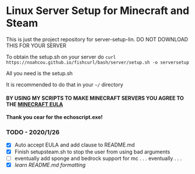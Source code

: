 # Linux Server Setup for Minecraft and Steam
This is just the project repository for server-setup-lin. DO NOT DOWNLOAD THIS FOR YOUR SERVER

To obtain the setup.sh on your server do `curl https://noahcou.github.io/fishcurl/bash/server/setup.sh -o serversetup`

All you need is the setup.sh

It is recommended to do that in your `~/` directory

#### BY USING MY SCRIPTS TO MAKE MINECRAFT SERVERS YOU AGREE TO THE [MINECRAFT EULA](https://account.mojang.com/documents/minecraft_eula)

**Thank you cear for the echoscript.exe!**

### TODO - 2020/1/26
- [x] Auto accept EULA and add clause to README.md
- [x] Finish setupsteam.sh to stop the user from using bad arguments
- [ ] eventually add sponge and bedrock support for mc . . . eventually . . .
- [x] *learn README.md formatting*